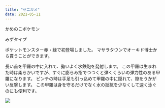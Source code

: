 ```yaml
---
title: "ゼニガメ"
date: 2021-05-11
---
```

かめのこポケモン

みずタイプ

ポケットモンスター赤・緑で初登場しました。
マサラタウンでオーキド博士から貰うことができます。

長い首を甲羅の中に入れて、勢いよく水鉄砲を発射します。
この甲羅は生まれた時は柔らかいですが、すぐに膨らみ指でつつくと弾くくらいの弾力性のある甲羅になります。
ピンチの時は手足も引っ込めて甲羅の中に隠れて、隙をうかがい反撃します。
この甲羅は身を守るだけでなく水の抵抗を少なくして速く泳ぐのにも便利です。

![](https://zukan.pokemon.co.jp/zukan-api/up/images/index/17388b7f608671656716ab509ee0fa05.png)
